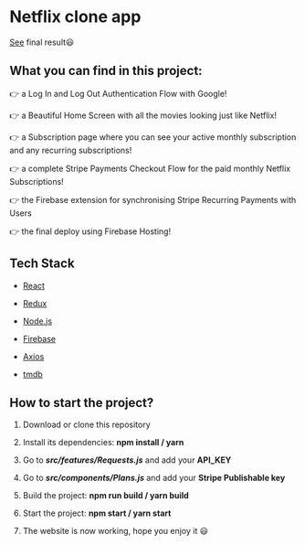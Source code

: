 # Netflix clone app

[See](https://netflix-clone-app-c2822.web.app/) final result😃

## What you can find in this project:

👉 a Log In and Log Out Authentication Flow with Google!

👉 a Beautiful Home Screen with all the movies looking just like Netflix!

👉 a Subscription page where you can see your active monthly subscription and any recurring subscriptions!

👉 a complete Stripe Payments Checkout Flow for the paid monthly Netflix Subscriptions!

👉 the Firebase extension for synchronising Stripe Recurring Payments with Users

👉 the final deploy using Firebase Hosting!

## Tech Stack

- [React](https://github.com/facebook/react)

- [Redux](https://github.com/reduxjs/redux)

- [Node.js](https://github.com/nodejs)

- [Firebase](https://firebase.google.com/)

- [Axios](https://github.com/axios/axios)

- [tmdb](https://developers.themoviedb.org/3/getting-started/introduction)

## How to start the project?

1. Download or clone this repository

2. Install its dependencies: **npm install / yarn**

3. Go to **_src/features/Requests.js_** and add your **API_KEY**

4. Go to **_src/components/Plans.js_** and add your **Stripe Publishable key**

5. Build the project: **npm run build / yarn build**

6. Start the project: **npm start / yarn start**

7. The website is now working, hope you enjoy it 😃
